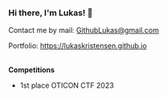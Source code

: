 ### Hi there, I'm Lukas! 👋

Contact me by mail: [GithubLukas@gmail.com](mailto:githublukas@gmail.com)

Portfolio: https://lukaskristensen.github.io

<br>
<b>Competitions</b>

- 1st place OTICON CTF 2023
